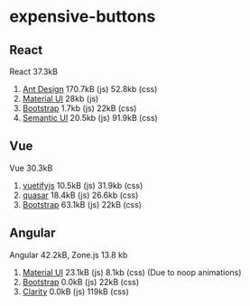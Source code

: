 # expensive-buttons

## React

React 37.3kB

1. [Ant Design](https://ant.design) 170.7kB (js) 52.8kb (css)
2. [Material UI](https://material-ui.com) 28kb (js)
3. [Bootstrap](https://react-bootstrap.github.io) 1.7kb (js) 22kB (css)
4. [Semantic UI](https://react.semantic-ui.com) 20.5kb (js) 91.9kB (css)

## Vue

Vue 30.3kB

1. [vuetifyjs](https://vuetifyjs.com/en/) 10.5kB (js) 31.9kb (css)
2. [quasar](https://v1.quasar-framework.org) 18.4kB (js) 26.6kb (css)
3. [Bootstrap](bootstrap-vue.js.org) 63.1kB (js) 22kB (css)

## Angular

Angular 42.2kB, Zone.js 13.8 kb

1. [Material UI](https://material.angular.io) 23.1kB (js) 8.1kb (css) (Due to noop animations)
2. [Bootstrap](https://ng-bootstrap.github.io/) 0.0kB (js) 22kB (css)
3. [Clarity](https://clarity.design) 0.0kB (js) 119kB (css)